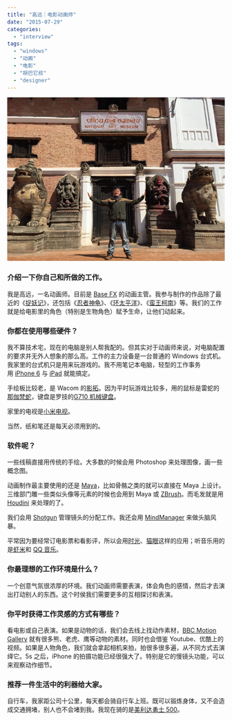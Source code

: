 ```yaml
---
title: "高远｜电影动画师"
date: "2015-07-29"
categories: 
  - "interview"
tags: 
  - "windows"
  - "动画"
  - "电影"
  - "胡巴它叔"
  - "designer"
---
```


![gaoyuan](/images/gaoyuan.jpg)

### 介绍一下你自己和所做的工作。

我是高远，一名动画师。目前是 [Base FX](https://www.base-fx.com/) 的动画主管。我参与制作的作品除了最近的《[捉妖记](https://movie.douban.com/subject/25723907/)》，还包括《[忍者神龟](https://movie.douban.com/subject/3217149/)》、《[环太平洋](https://movie.douban.com/subject/5323968/)》、《[蛮王柯南](https://movie.douban.com/subject/2298964/)》等。我们的工作就是给电影里的角色（特别是生物角色）赋予生命，让他们动起来。

### 你都在使用哪些硬件？

我不算技术宅，现在的电脑是别人帮我配的。但其实对于动画师来说，对电脑配置的要求并无外人想象的那么高。工作的主力设备是一台普通的 Windows 台式机。我家里的台式机只是用来玩游戏的。我不用笔记本电脑，轻型的工作事务用 [iPhone 6](https://www.apple.com/cn/iphone-6/) 与 [iPad](https://www.apple.com/cn/ipad/) 就能搞定。

手绘板比较老，是 Wacom 的[影拓](https://www.wacom.com/zh-cn/products/pen-tablets/intuos-pen)。因为平时玩游戏比较多，用的鼠标是雷蛇的[那伽梵蛇](https://cn.razerzone.com/gaming-mice/razer-naga)，键盘是罗技的[G710 机械键盘](https://gaming.logitech.com/zh-cn/product/g710plus-mechanical-gaming-keyboard)。

家里的电视是[小米电视](https://www.mi.com/mitv/)。

当然，纸和笔还是每天必须用到的。

### 软件呢？

一些线稿直接用传统的手绘。大多数的时候会用 Photoshop 来处理图像，画一些概念图。

动画制作最主要使用的还是 [Maya](https://www.autodesk.com.cn/products/maya/overview)，比如骨骼之类的就可以直接在 Maya 上设计。三维部门雕一些类似头像等元素的时候也会用到 Maya 或 [ZBrush](https://pixologic.com/)。而毛发就是用 [Houdini](https://www.sidefx.com/) 来处理的了。

我们会用 [Shotgun](https://www.shotgunsoftware.com/) 管理镜头的分配工作。我还会用 [MindManager](https://www.mindmanager.cc/) 来做头脑风暴。

平常因为要经常订电影票和看影评，所以会用[时光](https://feature.mtime.com/mobile/)、[猫眼](https://www.maoyan.com/)这样的应用；听音乐用的是[虾米](https://www.xiami.com/)和 [QQ 音乐](https://y.qq.com/)。

### 你最理想的工作环境是什么？

一个创意气氛很浓厚的环境。我们动画师需要表演，体会角色的感情，然后才去演出打动别人的东西。这个时侯我们需要更多的互相探讨和表演。

### 你平时获得工作灵感的方式有哪些？

看电影或自己表演。如果是动物的话，我们会去线上找动作素材，[BBC Motion Gallery](https://www.gettyimages.com/bbcmotiongallery) 就有很多熊、老虎、鹰等动物的素材。同时也会借鉴 Youtube、优酷上的视频。如果是人物角色，我们就会拿起相机来拍，拍很多很多遍，从不同方式去演绎它。5s 之后，iPhone 的拍摄功能已经很强大了。特别是它的慢镜头功能，可以来观察动作细节。

### 推荐一件生活中的利器给大家。

自行车，我家距公司十公里，每天都会骑自行车上班。既可以锻炼身体，又不会造成交通拥堵，别人也不会堵到我。我现在骑的是[美利达勇士 500](https://www.merida.tw/bike.php?op=info&bike_id=492)。
